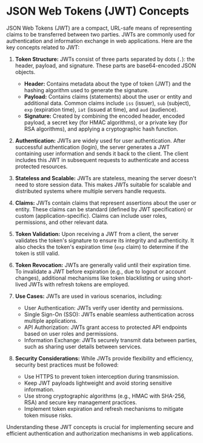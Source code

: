 # JSON Web Tokens (JWT) Concepts

JSON Web Tokens (JWT) are a compact, URL-safe means of representing claims to be transferred between two parties. JWTs are commonly used for authentication and information exchange in web applications. Here are the key concepts related to JWT:

1. **Token Structure:** JWTs consist of three parts separated by dots (`.`): the header, payload, and signature. These parts are base64-encoded JSON objects.
   
   - **Header:** Contains metadata about the type of token (JWT) and the hashing algorithm used to generate the signature.
   - **Payload:** Contains claims (statements) about the user or entity and additional data. Common claims include `iss` (issuer), `sub` (subject), `exp` (expiration time), `iat` (issued at time), and `aud` (audience).
   - **Signature:** Created by combining the encoded header, encoded payload, a secret key (for HMAC algorithms), or a private key (for RSA algorithms), and applying a cryptographic hash function.

2. **Authentication:** JWTs are widely used for user authentication. After successful authentication (login), the server generates a JWT containing user information and sends it back to the client. The client includes this JWT in subsequent requests to authenticate and access protected resources.

3. **Stateless and Scalable:** JWTs are stateless, meaning the server doesn't need to store session data. This makes JWTs suitable for scalable and distributed systems where multiple servers handle requests.

4. **Claims:** JWTs contain claims that represent assertions about the user or entity. These claims can be standard (defined by JWT specification) or custom (application-specific). Claims can include user roles, permissions, and other relevant data.

5. **Token Validation:** Upon receiving a JWT from a client, the server validates the token's signature to ensure its integrity and authenticity. It also checks the token's expiration time (`exp` claim) to determine if the token is still valid.

6. **Token Revocation:** JWTs are generally valid until their expiration time. To invalidate a JWT before expiration (e.g., due to logout or account changes), additional mechanisms like token blacklisting or using short-lived JWTs with refresh tokens are employed.

7. **Use Cases:** JWTs are used in various scenarios, including:
   - User Authentication: JWTs verify user identity and permissions.
   - Single Sign-On (SSO): JWTs enable seamless authentication across multiple applications.
   - API Authorization: JWTs grant access to protected API endpoints based on user roles and permissions.
   - Information Exchange: JWTs securely transmit data between parties, such as sharing user details between services.

8. **Security Considerations:** While JWTs provide flexibility and efficiency, security best practices must be followed:
   - Use HTTPS to prevent token interception during transmission.
   - Keep JWT payloads lightweight and avoid storing sensitive information.
   - Use strong cryptographic algorithms (e.g., HMAC with SHA-256, RSA) and secure key management practices.
   - Implement token expiration and refresh mechanisms to mitigate token misuse risks.

Understanding these JWT concepts is crucial for implementing secure and efficient authentication and authorization mechanisms in web applications.
